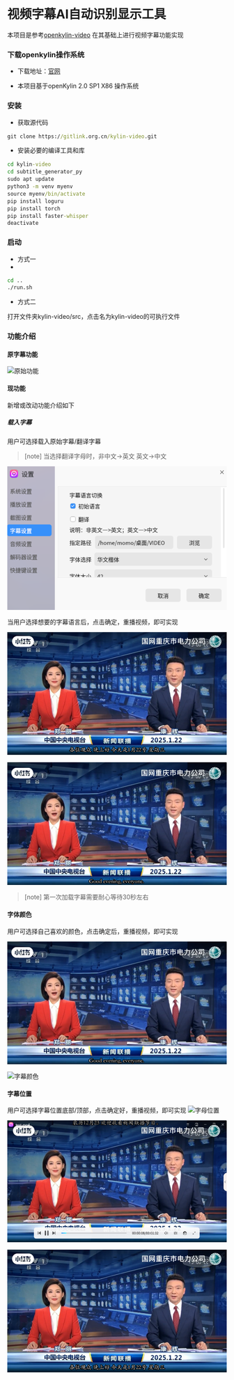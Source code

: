 # 视频字幕AI自动识别显示工具

本项目是参考[openkylin-video](https://github.com/UbuntuKylin/kylin-video) 在其基础上进行视频字幕功能实现

### 下载openkylin操作系统

- 下载地址：[官网](https://www.openkylin.top/downloads/)

- 本项目基于openKylin 2.0 SP1 X86 操作系统

### 安装

- 获取源代码

```cmd
git clone https://gitlink.org.cn/kylin-video.git
```

- 安装必要的编译工具和库
  
```cmd
cd kylin-video
cd subtitle_generator_py
sudo apt update
python3 -m venv myenv
source myenv/bin/activate
pip install loguru
pip install torch 
pip install faster-whisper
deactivate
```

### 启动

- 方式一
- 
```cmd
cd ..
./run.sh
```

- 方式二

打开文件夹kylin-video/src，点击名为kylin-video的可执行文件

### 功能介绍

#### 原字幕功能

![原始功能](images\原始功能.png)

#### 现功能
新增或改动功能介绍如下
##### 载入字幕
用户可选择载入原始字幕/翻译字幕
> [note]  当选择翻译字母时，非中文->英文 英文->中文

![切换字幕](images\切换语言.png)

当用户选择想要的字幕语言后，点击确定，重播视频，即可实现

![中文](images\中文.png)

![英文](images\英文.png)

> [note]  第一次加载字幕需要耐心等待30秒左右
#### 字体颜色
用户可选择自己喜欢的颜色，点击确定后，重播视频，即可实现

![切换颜色](images\英文.png)

![字幕颜色](images\字母颜色.png)
#### 字幕位置
用户可选择字幕位置底部/顶部，点击确定好，重播视频，即可实现
![字母位置](images\字母位置.png)

![顶部](images\顶部.png)

![底部](images\底部.png)
